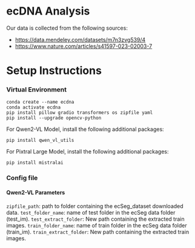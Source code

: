 # ecDNA Analysis

Our data is collected from the following sources:
- https://data.mendeley.com/datasets/m7n3zvg539/4
- https://www.nature.com/articles/s41597-023-02003-7

# Setup Instructions
### Virtual Environment
```
conda create --name ecdna
conda activate ecdna
pip install pillow gradio transformers os zipfile yaml
pip install --upgrade opencv-python
```

For Qwen2-VL Model, install the following additional packages:
```
pip install qwen_vl_utils
```

For Pixtral Large Model, install the following additional packages:
```
pip install mistralai
```

### Config file

#### Qwen2-VL Parameters
`zipfile_path`: path to folder containing the ecSeg_dataset downloaded data.
`test_folder_name`: name of test folder in the ecSeg data folder (test_im).
`test_extract_folder`: New path containing the extracted train images.
`train_folder_name`: name of train folder in the ecSeg data folder (train_im).
`train_extract_folder`: New path containing the extracted train images.

